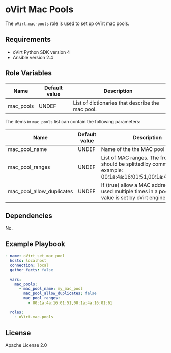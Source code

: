 oVirt Mac Pools
=================

The `oVirt.mac-pools` role is used to set up oVirt mac pools.

Requirements
------------

 * oVirt Python SDK version 4
 * Ansible version 2.4

Role Variables
--------------

| Name                  | Default value         |  Description                                              |
|-----------------------|-----------------------|-----------------------------------------------------------|
| mac_pools             | UNDEF                 | List of dictionaries that describe the mac pool.          |

The items in `mac_pools` list can contain the following parameters:

| Name                      | Default value         | Description                                                       |
|---------------------------|-----------------------|-------------------------------------------------------------------|
| mac_pool_name             | UNDEF                 | Name of the the MAC pool to manage.                               |
| mac_pool_ranges           | UNDEF                 | List of MAC ranges. The from and to should be splitted by comma. For example: 00:1a:4a:16:01:51,00:1a:4a:16:01:61 |
| mac_pool_allow_duplicates | UNDEF                 | If (true) allow a MAC address to be used multiple times in a pool. Default value is set by oVirt engine to false. |

Dependencies
------------

No.

Example Playbook
----------------

```yaml
- name: oVirt set mac pool
  hosts: localhost
  connection: local
  gather_facts: false

  vars:
    mac_pools:
      - mac_pool_name: my_mac_pool
        mac_pool_allow_duplicates: false
        mac_pool_ranges:
          - 00:1a:4a:16:01:51,00:1a:4a:16:01:61

  roles:
    - oVirt.mac-pools
```

License
-------

Apache License 2.0
